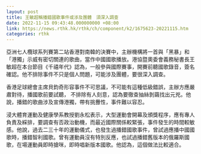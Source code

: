 ```yaml
---
layout: post
title: 王敏超稱播錯國歌事件或涉及團體　須深入調查
date: 2022-11-15 09:43:48.000000000 +08:00
link: https://news.rthk.hk/rthk/ch/component/k2/1675623-20221115.htm
categories: rthk
---
```


亞洲七人欖球系列賽第二站香港對南韓的決賽中，主辦機構將一首與「黑暴」和「港獨」示威有密切關連的歌曲，當作中國國歌播放。港協暨奧委會義務秘書長王敏超在本台節目《千禧年代》認為，一般參與國際賽事，開賽前聽國歌錄音，簽名確認。他不排除事件不只是個人問題，可能涉及團體，要很深入調查。

香港足球總會主席貝鈞奇形容事件不可思議，不可能有這種低級錯誤，主辦方應嚴肅對待，播國歌前要試聽， 不排除有人刻意，認為要徹查抽絲剝繭找出元兇。他說，播錯的歌曲涉及宣傳港獨，帶有挑釁性，事件難以容忍。

浸大體育運動及健康學系教授劉永松表示，大型運動會開幕及頒獎程序，應有專人負責及綵排，要調查有否政治動機，而最近國際關係較緊張，事件發生的時間較敏感。他說，過去二三十年的運動儀式，也發生過播錯國歌事件，曾試過應播中國國歌時，播錯智利國歌。曾有運動員沒有特別反應，也試過播錯舊版本的俄羅斯國歌，在場運動員即時搶咪，即時唱新版本國歌。他認為，這個做法比較適合。
